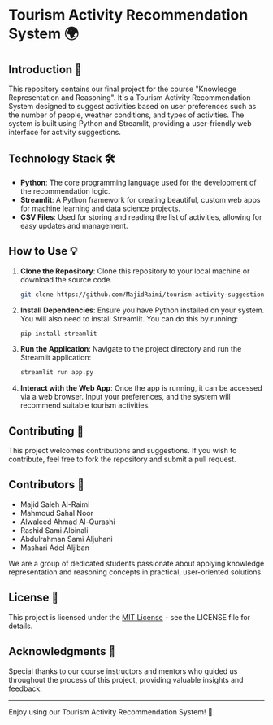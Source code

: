 # Tourism Activity Recommendation System 🌍

## Introduction 📝

This repository contains our final project for the course "Knowledge Representation and Reasoning". It's a Tourism Activity Recommendation System designed to suggest activities based on user preferences such as the number of people, weather conditions, and types of activities. The system is built using Python and Streamlit, providing a user-friendly web interface for activity suggestions.

## Technology Stack 🛠️

- **Python**: The core programming language used for the development of the recommendation logic.
- **Streamlit**: A Python framework for creating beautiful, custom web apps for machine learning and data science projects.
- **CSV Files**: Used for storing and reading the list of activities, allowing for easy updates and management.

## How to Use 💡

1. **Clone the Repository**: Clone this repository to your local machine or download the source code.

    ```bash
    git clone https://github.com/MajidRaimi/tourism-activity-suggestion
    ```

2. **Install Dependencies**: Ensure you have Python installed on your system. You will also need to install Streamlit. You can do this by running:

    ```bash
    pip install streamlit
    ```

3. **Run the Application**: Navigate to the project directory and run the Streamlit application:

    ```bash
    streamlit run app.py
    ```

4. **Interact with the Web App**: Once the app is running, it can be accessed via a web browser. Input your preferences, and the system will recommend suitable tourism activities.

## Contributing 🤝

This project welcomes contributions and suggestions. If you wish to contribute, feel free to fork the repository and submit a pull request.

## Contributors 👥

- Majid Saleh Al-Raimi
- Mahmoud Sahal Noor
- Alwaleed Ahmad Al-Qurashi
- Rashid Sami Albinali
- Abdulrahman Sami Aljuhani
- Mashari Adel Aljiban

We are a group of dedicated students passionate about applying knowledge representation and reasoning concepts in practical, user-oriented solutions.

## License 📜

This project is licensed under the [MIT License](LICENSE) - see the LICENSE file for details.

## Acknowledgments 🎉

Special thanks to our course instructors and mentors who guided us throughout the process of this project, providing valuable insights and feedback.

---

Enjoy using our Tourism Activity Recommendation System! 🚀